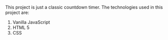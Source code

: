 This project is just a classic countdown timer. The technologies used in this project are:

1. Vanilla JavaScript
2. HTML 5
3. CSS

